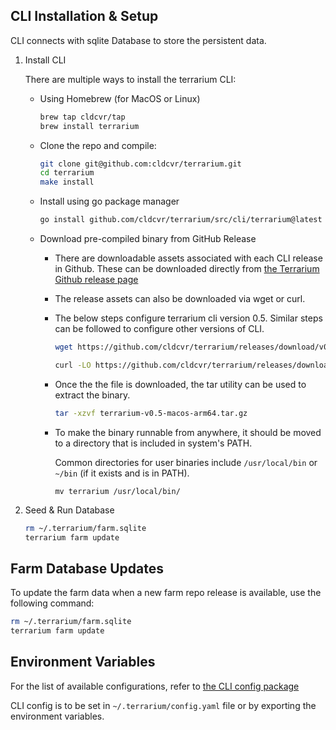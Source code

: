 ## CLI Installation & Setup

CLI connects with sqlite Database to store the persistent data.

1. Install CLI

    There are multiple ways to install the terrarium CLI:
    - Using Homebrew (for MacOS or Linux)
      ```sh
      brew tap cldcvr/tap
      brew install terrarium
      ```

    - Clone the repo and compile:

      ```sh
      git clone git@github.com:cldcvr/terrarium.git
      cd terrarium
      make install
      ```

    - Install using go package manager

      ```sh
      go install github.com/cldcvr/terrarium/src/cli/terrarium@latest
      ```

    - Download pre-compiled binary from GitHub Release

      - There are downloadable assets associated with each CLI release in Github. These can be downloaded directly from [the Terrarium Github release page](https://github.com/cldcvr/terrarium/releases)

      - The release assets can also be downloaded via wget or curl.

      - The below steps configure terrarium cli version 0.5. Similar steps can be followed to configure other versions of CLI.

        ```sh
        wget https://github.com/cldcvr/terrarium/releases/download/v0.5/terrarium-v0.5-macos-arm64.tar.gz
        ```

        ```sh
        curl -LO https://github.com/cldcvr/terrarium/releases/download/v0.5/terrarium-v0.5-macos-arm64.tar.gz
        ```
      - Once the the file is downloaded, the tar utility can be used to extract the binary.

        ```sh
        tar -xzvf terrarium-v0.5-macos-arm64.tar.gz
        ```

      - To make the binary runnable from anywhere, it should be moved to a directory that is included in system's PATH.

        Common directories for user binaries include `/usr/local/bin` or `~/bin` (if it exists and is in PATH).

        ```
        mv terrarium /usr/local/bin/
        ```

2. Seed & Run Database

   ```sh
   rm ~/.terrarium/farm.sqlite
   terrarium farm update
   ```


## Farm Database Updates

To update the farm data when a new farm repo release is available, use the following command:

```sh
rm ~/.terrarium/farm.sqlite
terrarium farm update
```

## Environment Variables

For the list of available configurations, refer to [the CLI config package](src/cli/internal/config/defaults.yaml)

CLI config is to be set in `~/.terrarium/config.yaml` file or by exporting the environment variables.

